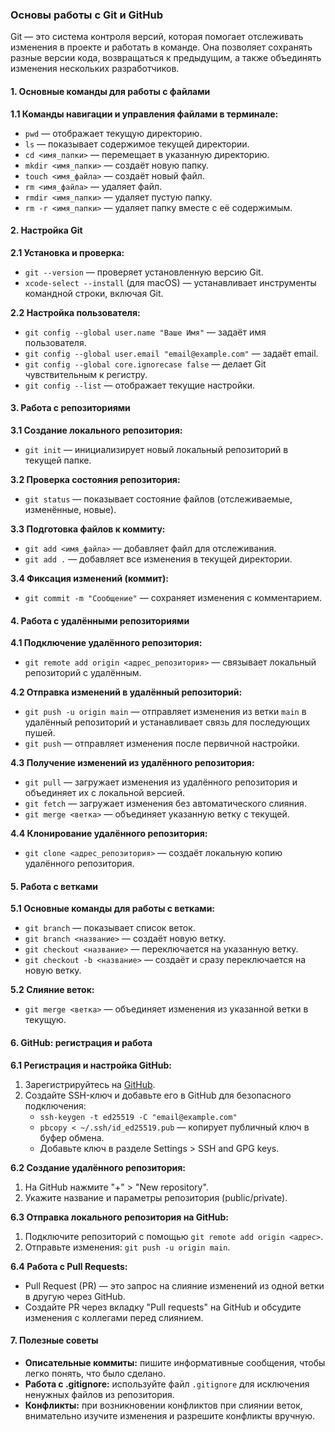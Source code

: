 ### Основы работы с Git и GitHub

Git — это система контроля версий, которая помогает отслеживать изменения в проекте и работать в команде. Она позволяет сохранять разные версии кода, возвращаться к предыдущим, а также объединять изменения нескольких разработчиков.

#### 1. Основные команды для работы с файлами

**1.1 Команды навигации и управления файлами в терминале:**
- `pwd` — отображает текущую директорию.
- `ls` — показывает содержимое текущей директории.
- `cd <имя_папки>` — перемещает в указанную директорию.
- `mkdir <имя_папки>` — создаёт новую папку.
- `touch <имя_файла>` — создаёт новый файл.
- `rm <имя_файла>` — удаляет файл.
- `rmdir <имя_папки>` — удаляет пустую папку.
- `rm -r <имя_папки>` — удаляет папку вместе с её содержимым.

#### 2. Настройка Git

**2.1 Установка и проверка:**
- `git --version` — проверяет установленную версию Git.
- `xcode-select --install` (для macOS) — устанавливает инструменты командной строки, включая Git.

**2.2 Настройка пользователя:**
- `git config --global user.name "Ваше Имя"` — задаёт имя пользователя.
- `git config --global user.email "email@example.com"` — задаёт email.
- `git config --global core.ignorecase false` — делает Git чувствительным к регистру.
- `git config --list` — отображает текущие настройки.

#### 3. Работа с репозиториями

**3.1 Создание локального репозитория:**
- `git init` — инициализирует новый локальный репозиторий в текущей папке.

**3.2 Проверка состояния репозитория:**
- `git status` — показывает состояние файлов (отслеживаемые, изменённые, новые).

**3.3 Подготовка файлов к коммиту:**
- `git add <имя_файла>` — добавляет файл для отслеживания.
- `git add .` — добавляет все изменения в текущей директории.

**3.4 Фиксация изменений (коммит):**
- `git commit -m "Сообщение"` — сохраняет изменения с комментарием.

#### 4. Работа с удалёнными репозиториями

**4.1 Подключение удалённого репозитория:**
- `git remote add origin <адрес_репозитория>` — связывает локальный репозиторий с удалённым.

**4.2 Отправка изменений в удалённый репозиторий:**
- `git push -u origin main` — отправляет изменения из ветки `main` в удалённый репозиторий и устанавливает связь для последующих пушей.
- `git push` — отправляет изменения после первичной настройки.

**4.3 Получение изменений из удалённого репозитория:**
- `git pull` — загружает изменения из удалённого репозитория и объединяет их с локальной версией.
- `git fetch` — загружает изменения без автоматического слияния.
- `git merge <ветка>` — объединяет указанную ветку с текущей.

**4.4 Клонирование удалённого репозитория:**
- `git clone <адрес_репозитория>` — создаёт локальную копию удалённого репозитория.

#### 5. Работа с ветками

**5.1 Основные команды для работы с ветками:**
- `git branch` — показывает список веток.
- `git branch <название>` — создаёт новую ветку.
- `git checkout <название>` — переключается на указанную ветку.
- `git checkout -b <название>` — создаёт и сразу переключается на новую ветку.

**5.2 Слияние веток:**
- `git merge <ветка>` — объединяет изменения из указанной ветки в текущую.

#### 6. GitHub: регистрация и работа

**6.1 Регистрация и настройка GitHub:**
1. Зарегистрируйтесь на [GitHub](https://github.com).
2. Создайте SSH-ключ и добавьте его в GitHub для безопасного подключения:
   - `ssh-keygen -t ed25519 -C "email@example.com"`
   - `pbcopy < ~/.ssh/id_ed25519.pub` — копирует публичный ключ в буфер обмена.
   - Добавьте ключ в разделе Settings > SSH and GPG keys.

**6.2 Создание удалённого репозитория:**
1. На GitHub нажмите "+" > "New repository".
2. Укажите название и параметры репозитория (public/private).

**6.3 Отправка локального репозитория на GitHub:**
1. Подключите репозиторий с помощью `git remote add origin <адрес>`.
2. Отправьте изменения: `git push -u origin main`.

**6.4 Работа с Pull Requests:**
- Pull Request (PR) — это запрос на слияние изменений из одной ветки в другую через GitHub.
- Создайте PR через вкладку "Pull requests" на GitHub и обсудите изменения с коллегами перед слиянием.

#### 7. Полезные советы
- **Описательные коммиты:** пишите информативные сообщения, чтобы легко понять, что было сделано.
- **Работа с .gitignore:** используйте файл `.gitignore` для исключения ненужных файлов из репозитория.
- **Конфликты:** при возникновении конфликтов при слиянии веток, внимательно изучите изменения и разрешите конфликты вручную.

